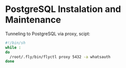 # PostgreSQL Instalation and Maintenance


Tunneling to PostgreSQL via proxy, scipt:

```sh
#!/bin/sh
while :
do
  /root/.fly/bin/flyctl proxy 5432 -a whatsauth
done
```
